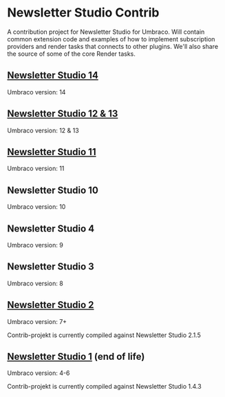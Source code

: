 # Newsletter Studio Contrib

A contribution project for Newsletter Studio for Umbraco. Will contain common extension code and examples of how to implement subscription providers and render tasks that connects to other plugins. We'll also share the source of some of the core Render tasks.

## [Newsletter Studio 14](Newsletter%20Studio%20V14)
Umbraco version: 14

## [Newsletter Studio 12 & 13](Newsletter%20Studio%20V12)
Umbraco version: 12 & 13

## [Newsletter Studio 11](Newsletter%20Studio%20V11)
Umbraco version: 11

## Newsletter Studio 10
Umbraco version: 10

## Newsletter Studio 4
Umbraco version: 9

## Newsletter Studio 3
Umbraco version: 8

## [Newsletter Studio 2](Newsletter%20Studio%20V2)
Umbraco version: 7+

Contrib-projekt is currently compiled against Newsletter Studio 2.1.5

## [Newsletter Studio 1](Newsletter%20Studio%20V1) (end of life)
Umbraco version: 4-6

Contrib-projekt is currently compiled against Newsletter Studio 1.4.3
